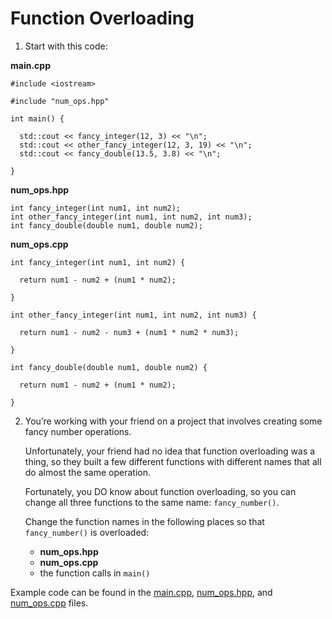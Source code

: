 # Function Overloading

1. Start with this code:
	
**main.cpp**

```
#include <iostream>

#include "num_ops.hpp"

int main() {

  std::cout << fancy_integer(12, 3) << "\n";
  std::cout << other_fancy_integer(12, 3, 19) << "\n";
  std::cout << fancy_double(13.5, 3.8) << "\n";
  
}
```

**num_ops.hpp**

```
int fancy_integer(int num1, int num2);
int other_fancy_integer(int num1, int num2, int num3);
int fancy_double(double num1, double num2);
```

**num_ops.cpp**

```
int fancy_integer(int num1, int num2) {
  
  return num1 - num2 + (num1 * num2);
  
}

int other_fancy_integer(int num1, int num2, int num3) {
  
  return num1 - num2 - num3 + (num1 * num2 * num3);
  
}

int fancy_double(double num1, double num2) {
  
  return num1 - num2 + (num1 * num2);
  
}
```

2. You’re working with your friend on a project that involves creating some fancy number operations.

	Unfortunately, your friend had no idea that function overloading was a thing, so they built a few different functions with different names that all do almost the same operation.

	Fortunately, you DO know about function overloading, so you can change all three functions to the same name: ```fancy_number()```.

	Change the function names in the following places so that ```fancy_number()``` is overloaded:

	- **num_ops.hpp**
	- **num_ops.cpp**
	- the function calls in ```main()```

Example code can be found in the [main.cpp](https://github.com/keldavis/c-plus-plus-practice/blob/master/foundations/8.%20Functions/Function%20Overloading/main.cpp), [num_ops.hpp](https://github.com/keldavis/c-plus-plus-practice/blob/master/foundations/8.%20Functions/Function%20Overloading/num_ops.hpp), and [num_ops.cpp](https://github.com/keldavis/c-plus-plus-practice/blob/master/foundations/8.%20Functions/Function%20Overloading/num_ops.cpp) files.